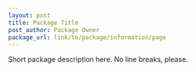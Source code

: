 ```yaml
---
layout: post
title: Package Title
post_author: Package Owner
package_url: link/to/package/information/page
---
```


Short package description here. No line breaks, please.

<!--PKG_END-->
